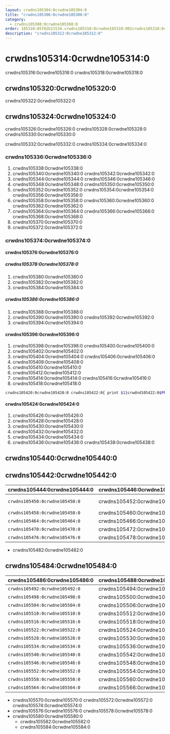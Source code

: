 ```yaml
---
layout: crwdns105304:0crwdne105304:0
title: "crwdns105306:0crwdne105306:0"
category:
  - crwdns105308:0crwdne105308:0
order: 105310:05f82b21534.crwdns105310:0crwdne105310:002crwdns105310:0crwdne105310:073crwdns105310:0crwdne105310:06crwdns105310:0crwdne105310:0
description: "crwdns105312:0crwdne105312:0"
---
```

# crwdns105314:0crwdne105314:0

crwdns105316:0crwdne105316:0 crwdns105318:0crwdne105318:0

## crwdns105320:0crwdne105320:0

crwdns105322:0crwdne105322:0

## crwdns105324:0crwdne105324:0

crwdns105326:0crwdne105326:0 crwdns105328:0crwdne105328:0 crwdns105330:0crwdne105330:0

crwdns105332:0crwdne105332:0 crwdns105334:0crwdne105334:0

### crwdns105336:0crwdne105336:0

1. crwdns105338:0crwdne105338:0
2. crwdns105340:0crwdne105340:0 crwdns105342:0crwdne105342:0
3. crwdns105344:0crwdne105344:0 crwdns105346:0crwdne105346:0
4. crwdns105348:0crwdne105348:0 crwdns105350:0crwdne105350:0
5. crwdns105352:0crwdne105352:0 crwdns105354:0crwdne105354:0 crwdns105356:0crwdne105356:0 
6. crwdns105358:0crwdne105358:0 crwdns105360:0crwdne105360:0 crwdns105362:0crwdne105362:0  
  1. crwdns105364:0crwdne105364:0 crwdns105366:0crwdne105366:0 crwdns105368:0crwdne105368:0
  2. crwdns105370:0crwdne105370:0
7. crwdns105372:0crwdne105372:0

### crwdns105374:0crwdne105374:0

#### crwdns105376:0crwdne105376:0

##### crwdns105378:0crwdne105378:0

1. crwdns105380:0crwdne105380:0
2. crwdns105382:0crwdne105382:0
3. crwdns105384:0crwdne105384:0

##### crwdns105386:0crwdne105386:0

1. crwdns105388:0crwdne105388:0
2. crwdns105390:0crwdne105390:0 crwdns105392:0crwdne105392:0
3. crwdns105394:0crwdne105394:0

#### crwdns105396:0crwdne105396:0

1. crwdns105398:0crwdne105398:0 crwdns105400:0crwdne105400:0
2. crwdns105402:0crwdne105402:0
3. crwdns105404:0crwdne105404:0 crwdns105406:0crwdne105406:0
4. crwdns105408:0crwdne105408:0
5. crwdns105410:0crwdne105410:0
6. crwdns105412:0crwdne105412:0
7. crwdns105414:0crwdne105414:0 crwdns105416:0crwdne105416:0
8. crwdns105418:0crwdne105418:0

```bash
crwdns105420:0crwdne105420:0 crwdns105422:0{ print $1}crwdnd105422:0$PRIVATE_IPcrwdnd105422:0$PRIVATE_IPcrwdnd105422:0$PRIVATE_IPcrwdnd105422:0$SERVICES_PRIVATE_IPcrwdnd105422:0$SERVICES_PRIVATE_IPcrwdnd105422:0[2345]crwdnd105422:0$CONTAINER_IMAGEcrwdnd105422:0$CONTAINER_NAMEcrwdnd105422:0$CONTAINER_NAMEcrwdnd105422:0$CONTAINER_IMAGEcrwdnd105422:0$SERVICES_PRIVATE_IPcrwdnd105422:0$NOMAD_METRICS_PORTcrwdne105422:0

```

#### crwdns105424:0crwdne105424:0

1. crwdns105426:0crwdne105426:0
2. crwdns105428:0crwdne105428:0
3. crwdns105430:0crwdne105430:0
4. crwdns105432:0crwdne105432:0
5. crwdns105434:0crwdne105434:0
6. crwdns105436:0crwdne105436:0 crwdns105438:0crwdne105438:0

## crwdns105440:0crwdne105440:0

## crwdns105442:0crwdne105442:0

| crwdns105444:0crwdne105444:0   | crwdns105446:0crwdne105446:0 | crwdns105448:0crwdne105448:0                              |
| ------------------------------ | ---------------------------- | --------------------------------------------------------- |
| `crwdns105450:0crwdne105450:0` | crwdns105452:0crwdne105452:0 | crwdns105454:0crwdne105454:0 crwdns105456:0crwdne105456:0 |
| `crwdns105458:0crwdne105458:0` | crwdns105460:0crwdne105460:0 | crwdns105462:0crwdne105462:0                              |
| `crwdns105464:0crwdne105464:0` | crwdns105466:0crwdne105466:0 | crwdns105468:0crwdne105468:0                              |
| `crwdns105470:0crwdne105470:0` | crwdns105472:0crwdne105472:0 | crwdns105474:0crwdne105474:0                              |
| `crwdns105476:0crwdne105476:0` | crwdns105478:0crwdne105478:0 | crwdns105480:0crwdne105480:0                              |

- crwdns105482:0crwdne105482:0

## crwdns105484:0crwdne105484:0

| crwdns105486:0crwdne105486:0   | crwdns105488:0crwdne105488:0 | crwdns105490:0crwdne105490:0 |
| ------------------------------ | ---------------------------- | ---------------------------- |
| `crwdns105492:0crwdne105492:0` | crwdns105494:0crwdne105494:0 | crwdns105496:0crwdne105496:0 |
| `crwdns105498:0crwdne105498:0` | crwdns105500:0crwdne105500:0 | crwdns105502:0crwdne105502:0 |
| `crwdns105504:0crwdne105504:0` | crwdns105506:0crwdne105506:0 | crwdns105508:0crwdne105508:0 |
| `crwdns105510:0crwdne105510:0` | crwdns105512:0crwdne105512:0 | crwdns105514:0crwdne105514:0 |
| `crwdns105516:0crwdne105516:0` | crwdns105518:0crwdne105518:0 | crwdns105520:0crwdne105520:0 |
| `crwdns105522:0crwdne105522:0` | crwdns105524:0crwdne105524:0 | crwdns105526:0crwdne105526:0 |
| `crwdns105528:0crwdne105528:0` | crwdns105530:0crwdne105530:0 | crwdns105532:0crwdne105532:0 |
| `crwdns105534:0crwdne105534:0` | crwdns105536:0crwdne105536:0 | crwdns105538:0crwdne105538:0 |
| `crwdns105540:0crwdne105540:0` | crwdns105542:0crwdne105542:0 | crwdns105544:0crwdne105544:0 |
| `crwdns105546:0crwdne105546:0` | crwdns105548:0crwdne105548:0 | crwdns105550:0crwdne105550:0 |
| `crwdns105552:0crwdne105552:0` | crwdns105554:0crwdne105554:0 | crwdns105556:0crwdne105556:0 |
| `crwdns105558:0crwdne105558:0` | crwdns105560:0crwdne105560:0 | crwdns105562:0crwdne105562:0 |
| `crwdns105564:0crwdne105564:0` | crwdns105566:0crwdne105566:0 | crwdns105568:0crwdne105568:0 |

- crwdns105570:0crwdne105570:0 crwdns105572:0crwdne105572:0 crwdns105574:0crwdne105574:0
- crwdns105576:0crwdne105576:0 crwdns105578:0crwdne105578:0
- crwdns105580:0crwdne105580:0 
  - crwdns105582:0crwdne105582:0
  - crwdns105584:0crwdne105584:0
